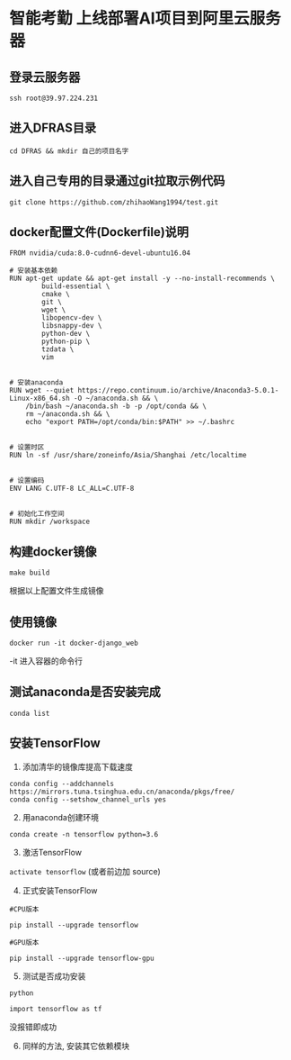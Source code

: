 # 智能考勤 上线部署AI项目到阿里云服务器

## 登录云服务器

`ssh root@39.97.224.231`

## 进入DFRAS目录

`cd DFRAS && mkdir 自己的项目名字`


## 进入自己专用的目录通过git拉取示例代码

`git clone https://github.com/zhihaoWang1994/test.git`



## docker配置文件(Dockerfile)说明

```
FROM nvidia/cuda:8.0-cudnn6-devel-ubuntu16.04

# 安装基本依赖
RUN apt-get update && apt-get install -y --no-install-recommends \
        build-essential \
        cmake \
        git \
        wget \
        libopencv-dev \
        libsnappy-dev \
        python-dev \
        python-pip \
        tzdata \
        vim


# 安装anaconda 
RUN wget --quiet https://repo.continuum.io/archive/Anaconda3-5.0.1-Linux-x86_64.sh -O ~/anaconda.sh && \
    /bin/bash ~/anaconda.sh -b -p /opt/conda && \
    rm ~/anaconda.sh && \
    echo "export PATH=/opt/conda/bin:$PATH" >> ~/.bashrc


# 设置时区
RUN ln -sf /usr/share/zoneinfo/Asia/Shanghai /etc/localtime


# 设置编码
ENV LANG C.UTF-8 LC_ALL=C.UTF-8


# 初始化工作空间
RUN mkdir /workspace

```

## 构建docker镜像

`make build`

根据以上配置文件生成镜像

## 使用镜像

`docker run -it docker-django_web`

-it 进入容器的命令行

## 测试anaconda是否安装完成

`conda list`

## 安装TensorFlow

1. 添加清华的镜像库提高下载速度

```
conda config --addchannels https://mirrors.tuna.tsinghua.edu.cn/anaconda/pkgs/free/
conda config --setshow_channel_urls yes
```

2. 用anaconda创建环境

```
conda create -n tensorflow python=3.6
```

3. 激活TensorFlow

`activate tensorflow` (或者前边加 source)

4. 正式安装TensorFlow

```
#CPU版本

pip install --upgrade tensorflow

#GPU版本

pip install --upgrade tensorflow-gpu

```

5. 测试是否成功安装

```
python

import tensorflow as tf
```
没报错即成功

6. 同样的方法, 安装其它依赖模块
